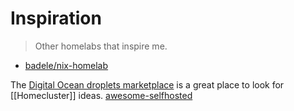 # Inspiration

> Other homelabs that inspire me.

- [badele/nix-homelab](https://github.com/badele/nix-homelab)

The [Digital Ocean droplets marketplace](https://marketplace.digitalocean.com/category/all) is a great place to look for [[Homecluster]] ideas.
[awesome-selfhosted](https://awesome-selfhosted.net/index.html)
